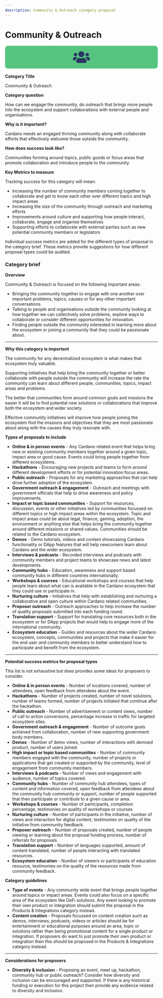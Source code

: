 ```yaml
---
description: Community & Outreach category proposal
---
```


# Community & Outreach

![](../.gitbook/assets/community-outreach-banner.png)

**Category Title**

Community & Outreach

**Category question**

How can we engage the community, do outreach that brings more people into the ecosystem and support collaborations with external people and organisations.

**Why is it important?**

Cardano needs an engaged thriving community along with collaborate efforts that effectively welcome those outside the community.

**How does success look like?**

Communities forming around topics, public goods or focus areas that promote collaboration and introduce people to the community.

**Key Metrics to measure**

Tracking success for this category will mean:

* Increasing the number of community members coming together to collaborate and get to know each other over different topics and high impact areas
* Increasing the size of the community through outreach and marketing efforts
* Improvements around culture and supporting how people interact, collaborate, engage and organise themselves
* Supporting efforts to collaborate with external parties such as new potential community members or legislators



Individual success metrics are added for the different types of proposal in the category brief. These metrics provide suggestions for how different proposal types could be audited.



### **Category brief**

**Overview**

Community & Outreach is focused on the following important areas:

* Bringing the community together to engage with one another over important problems, topics, causes or for any other important conversations.
* Talking to people and organisations outside the community looking at how together we can collectively solve problems, explore ways to collaborate or consider different opportunities for innovation.
* Finding people outside the community interested in learning more about the ecosystem or joining a community that they could be passionate about.

****

**Why this category is important**

The community for any decentralized ecosystem is what makes that ecosystem truly valuable.

Supporting initiatives that help bring the community together or better collaborate with people outside the community will increase the rate the community can learn about different people, communities, topics, impact areas and problems.

The better that communities form around common goals and missions the easier it will be to find potential new solutions or collaborations that improve both the ecosystem and wider society.

Effective community initiatives will improve how people joining the ecosystem find the missions and objectives that they are most passionate about along with the causes they truly resonate with.



**Types of proposals to include**

* **Online & in person events** - Any Cardano related event that helps bring new or existing community members together around a given topic, impact area or good cause. Events could bring people together from different ecosystems.
* **Hackathons** - Encouraging new projects and teams to form around different development efforts or for potential innovation focus areas.
* **Public outreach** - Proposals for any marketing approaches that can help drive further adoption of the ecosystem.
* **Government outreach & engagement** - Outreach and meetings with government officials that help to drive awareness and policy improvements.
* **Impact or topic based communities** - Support for resources, discussion, events or other initiatives led by communities focussed on different topics or high impact areas within the ecosystem. Topic and impact areas could be about legal, finance, gaming, adoption, the environment or anything else that helps bring the community together around different missions or shared values. Communities should be related to the Cardano ecosystem.
* **Demos** - Demo tutorials, videos and content showcasing Cardano functionality or DApp features that will help newcomers learn about Cardano and the wider ecosystem.
* **Interviews & podcasts** - Recorded interviews and podcasts with community members and project teams to showcase news and latest developments.
* **Community hubs** - Education, awareness and support based community hubs in different countries internationally.
* **Workshops & courses** - Educational workshops and courses that help people learn about what can is available in the Cardano ecosystem that they could use or participate in.
* **Nurturing culture** - Initiatives that help with establishing and nurturing a collaborative and open culture within Cardano related communities.
* **Proposer outreach** - Outreach approaches to help increase the number of quality proposals submitted into each funding round.
* **Translation support** - Support for translating core resources both in the ecosystem or for DApp projects that would help to engage more of the international community.
* **Ecosystem education** - Guides and resources about the wider Cardano ecosystem, concepts, communities and projects that make it easier for the end user and community members to better understand how to participate and benefit from the ecosystem.

****

**Potential success metrics for proposal types**

This list is not exhaustive but does provides some ideas for proposers to consider.

* **Online & in person events** - Number of locations covered, number of attendees, open feedback from attendees about the event.
* **Hackathons** - Number of projects created, number of novel solutions, number of teams formed, number of projects initiated that continue after the hackathon.
* **Public outreach** - Number of advertisement or content views, number of call to action conversions, percentage increase in traffic for targeted ecosystem sites.
* **Government outreach & engagement** - Number of outcome goals achieved from collaboration, number of new supporting government body members.
* **Demos** - Number of demo views, number of interactions with demoed product, number of users joined.
* **High impact or topic based communities** - Number of community members engaged with the community, number of projects or applications that get created or supported by the community, level of engagement from community members.
* **Interviews & podcasts** - Number of views and engagement with audience, number of topics covered.
* **Community hubs** - Number of community hub attendees, types of content and information covered, open feedback from attendees about the community hub community or support, number of people supported that then participate or contribute to a given cause or area.
* **Workshops & courses** - Number of participants, completion percentage, testimonies on quality of workshops or courses
* **Nurturing culture** - Number of participants in the initiative, number of views and interaction for digital content, testimonies on quality of the initiative from community feedback.
* **Proposer outreach** - Number of proposals created, number of people viewing or learning about the proposal funding process, number of referrals for proposals.
* **Translation support** - Number of languages supported, amount of content translated, number of people interacting with translated resources.
* **Ecosystem education** - Number of viewers or participants of education resource, testimonies on the quality of the resources made from community feedback.



**Category guidelines**

* **Type of events** - Any community wide event that brings people together around topics or impact areas. Events could also focus on a specific area of the ecosystem like DeFi solutions. Any event looking to promote their own product or integration should submit the proposal in the Products & Integrations category instead.
* **Content creation** - Proposals focussed on content creation such as demos, interviews, podcasts, videos or articles should be for entertainment or educational purposes around an area, topic or solutions rather than being promotional content for a single product or integration. If proposers do want to just promote their own product or integration then this should be proposed in the Products & Integrations category instead.

****

**Considerations for proposers**

* **Diversity & inclusion** - Proposing an event, meet up, hackathon, community hub or public outreach? Consider how diversity and inclusion can be encouraged and supported. If there is any historical funding or execution for this project then provide any evidence related to diversity and inclusion.
